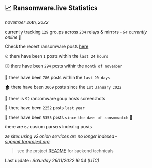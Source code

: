 
## 📈 Ransomware.live Statistics
_november 26th, 2022_

currently tracking `129` groups across `234` relays & mirrors - _`94` currently online_ 📡

Check the recent ransomware posts [here](https://www.ransomware.live/#/recentposts)


⏲ there have been `1` posts within the `last 24 hours`

🕓 there have been `294` posts within the `month of november`

📅 there have been `786` posts within the `last 90 days`

🏚 there have been `3069` posts since the `1st January 2022`

📸 there is `92` ransomware goup hosts screenshots

🚀 there have been `2252` posts `last year`

🦕 there have been `5355` posts `since the dawn of ransomwatch` 🐣

there are `62` custom parsers indexing posts

_`20` sites using v2 onion services are no longer indexed - [support.torproject.org](https://support.torproject.org/onionservices/v2-deprecation/)_

> see the project [README](https://github.com/jmousqueton/ransomwatch#readme) for backend technicals



Last update : _Saturday 26/11/2022 16.04 (UTC)_

